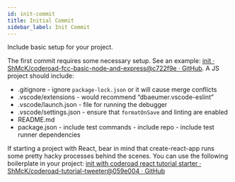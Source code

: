 ```yaml
---
id: init-commit
title: Initial Commit
sidebar_label: Init Commit
---
```


Include basic setup for your project.

The first commit requires some necessary setup. See an example: [init · ShMcK/coderoad-fcc-basic-node-and-express@c722f9e · GitHub](https://github.com/ShMcK/coderoad-fcc-basic-node-and-express/commit/c722f9e9ec8f94d7fba04cfa3375e0896346ced0). A JS project should include:

- .gitignore - ignore `package-lock.json` or it will cause merge conflicts
- .vscode/extensions - would recommend “dbaeumer.vscode-eslint”
- .vscode/launch.json - file for running the debugger
- .vscode/settings.json - ensure that `formatOnSave` and linting are enabled
- README.md
- package.json - include test commands - include repo - include test runner dependencies

If starting a project with React, bear in mind that create-react-app runs some pretty hacky processes behind the scenes. You can use the following boilerplate in your project: [init with coderoad react tutorial starter · ShMcK/coderoad-tutorial-tweeter@059e004 · GitHub](https://github.com/ShMcK/coderoad-tutorial-tweeter/commit/059e0041691f39e3bf078022512d01a93214b6bb)
